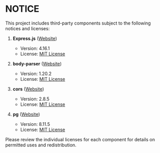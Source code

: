 # NOTICE

This project includes third-party components subject to the following notices and licenses:

1. **Express.js** ([Website](https://expressjs.com/))
   - Version: 4.16.1
   - License: [MIT License](https://opensource.org/licenses/MIT)

2. **body-parser** ([Website](https://www.npmjs.com/package/body-parser))
   - Version: 1.20.2
   - License: [MIT License](https://opensource.org/licenses/MIT)

3. **cors** ([Website](https://www.npmjs.com/package/cors))
   - Version: 2.8.5
   - License: [MIT License](https://opensource.org/licenses/MIT)

4. **pg** ([Website](https://www.npmjs.com/package/pg))
   - Version: 8.11.5
   - License: [MIT License](https://opensource.org/licenses/MIT)

Please review the individual licenses for each component for details on permitted uses and redistribution.
